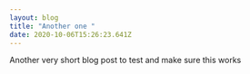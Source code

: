 ```yaml
---
layout: blog
title: "Another one "
date: 2020-10-06T15:26:23.641Z
---
```

Another very short blog post to test and make sure this works